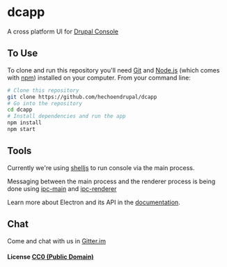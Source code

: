 # dcapp

A cross platform UI for [Drupal Console](https://drupalconsole.com/)

## To Use

To clone and run this repository you'll need [Git](https://git-scm.com) and [Node.js](https://nodejs.org/en/download/) (which comes with [npm](http://npmjs.com)) installed on your computer. From your command line:

```bash
# Clone this repository
git clone https://github.com/hechoendrupal/dcapp
# Go into the repository
cd dcapp
# Install dependencies and run the app
npm install
npm start
```

## Tools

Currently we're using [shelljs](https://github.com/shelljs/shelljs) to run console via the main process.

Messaging between the main process and the renderer process is being done using [ipc-main](https://github.com/atom/electron/blob/master/docs/api/ipc-main.md) and [ipc-renderer](https://github.com/atom/electron/blob/master/docs/api/ipc-renderer.md)

Learn more about Electron and its API in the [documentation](http://electron.atom.io/docs/latest).

## Chat

Come and chat with us in [Gitter.im](https://github.com/hechoendrupal/DrupalConsole)

#### License [CC0 (Public Domain)](LICENSE.md)
